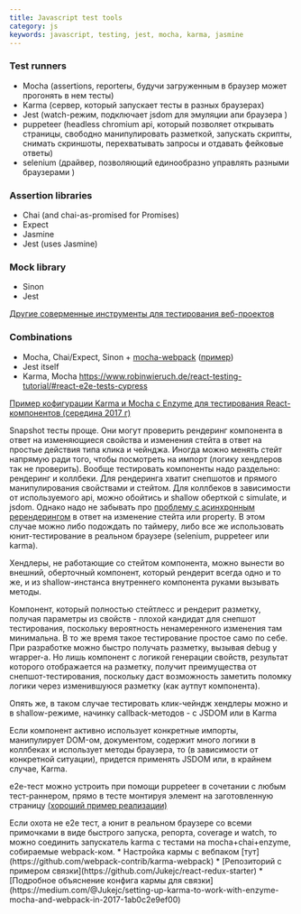 ```yaml
---
title: Javascript test tools
category: js
keywords: javascript, testing, jest, mocha, karma, jasmine
---
```


### Test runners
- Mocha (assertions, reporterы, будучи загруженным в браузер может прогонять в нем тесты)
- Karma (сервер, который запускает тесты в разных браузерах)
- Jest (watch-режим, подключает jsdom для эмуляции апи браузера )
- puppeteer (headless chromium api, который позволяет открывать страницы, свободно манипулировать разметкой, запускать скрипты, снимать скриншоты, перехватывать запросы и отдавать фейковые ответы)
- selenium (драйвер, позволяющий единообразно управлять разными браузерами )

### Assertion libraries
- Chai (and chai-as-promised for Promises)
- Expect
- Jasmine
- Jest (uses Jasmine)

### Mock library
- Sinon
- Jest

[Другие соверменные инструменты для тестирования веб-проектов](https://habr.com/company/ruvds/blog/349452/)

### Combinations
- Mocha, Chai/Expect, Sinon + [mocha-webpack](https://github.com/zinserjan/mocha-webpack) ([пример](https://vue-test-utils.vuejs.org/ru/guides/testing-single-file-components-with-mocha-webpack.html))
- Jest itself
- Karma, Mocha
<https://www.robinwieruch.de/react-testing-tutorial/#react-e2e-tests-cypress>

[Пример кофигурации Karma и Mocha с Enzyme для тестирования React-компонентов (середина 2017 г)](https://github.com/Jukejc/react-redux-starter)


Snapshot тесты проще. Они могут проверить рендеринг компонента в ответ на изменяющиеся свойства и изменения стейта в ответ на простые действия типа клика и чейнджа. Иногда можно менять стейт напрямую ради того, чтобы посмотреть на импорт (логику хендлеров так не проверить).
Вообще тестировать компоненты надо раздельно: рендеринг и коллбеки. Для рендеринга хватит снепшотов и прямого манипулирования свойствами и стейтом. Для коллбеков в зависимости от используемого api, можно обойтись и shallow оберткой с simulate, и jsdom. Однако надо не забывать про [проблему с асинхронным ререндерингом](https://github.com/airbnb/enzyme/issues/728) в ответ на изменение стейта или property. В этом случае можно либо подождать по таймеру, либо все же использовать юнит-тестирование в реальном браузере (selenium, puppeteer или karma).

Хендлеры, не работающие со стейтом компонента, можно вынести во внешний, оберточный компонент, который рендерит всегда одно и то же, и из shallow-инстанса внутреннего компонента руками вызывать методы.

Компонент, который полностью стейтлесс и рендерит разметку, получая параметры из свойств - плохой кандидат для снепшот тестирования, поскольку вероятность ненамеренного изменения там минимальна. В то же время такое тестирование простое само по себе. При разработке можно быстро получать разметку, вызывая debug у wrapper-а.
Но лишь компонент с логикой генерации свойств, результат которого отображается на разметку, получит преимущества от снепшот-тестирования, поскольку даст возможность заметить поломку логики через изменившуюся разметку (как аутпут компонента).

Опять же, в таком случае тестировать клик-чейндж хендлеры можно и в shallow-режиме, начинку callback-методов - с JSDOM или в Karma

Если компонент активно использует конкретные импорты, манипулирует DOM-ом, документом, содержит много логики в коллбеках и  использует методы браузера, то (в зависимости от конкретной ситуации), придется применять JSDOM или, в крайнем случае, Karma.

e2e-тест можно устроить при помощи puppeteer в сочетании с любым тест-раннером, прямо в тесте монтируя элемент на заготовленную страницу [(хороший пример реализации)](https://stackoverflow.com/a/48035638/2169953)
<div markdown="1" class="block green">
Если охота не e2e тест, а юнит в реальном браузере со всеми примочками в виде быстрого запуска, репорта, coverage и watch, то можно соединить запускатель karma с тестами на mocha+chai+enzyme, собираемые webpack-ком.
* Настройка кармы с вебпаком [тут](https://github.com/webpack-contrib/karma-webpack)
* [Репозиторий с примером связки](https://github.com/Jukejc/react-redux-starter)
* [Подробное объяснение конфига кармы для связки](https://medium.com/@Jukejc/setting-up-karma-to-work-with-enzyme-mocha-and-webpack-in-2017-1ab0c2e9ef00)
</div>
